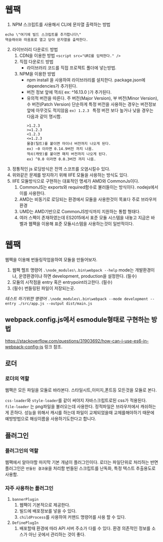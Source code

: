 # 웹팩

1. NPM 스크립트를 사용해서 CLI에 문자열 출력하는 방법

```
echo \"여기에 빌드 스크립트를 추가합니다\"
역슬래쉬와 따옴표로 열고 닫아 문자열을 출력한다.
```

2. 라이브러리 다운로드 방법
   1. CDN을 이용한 방법
      `<script src="URI를 입력한다." />`
   2. 직접 다운로드 방법
      - 라이브러리 코드를 직접 프로젝트 폴더에 넣는방법.
   3. NPM을 이용한 방법
      - npm install 을 사용하여 라이브러리를 설치한다. package.json에 dependencies가 추가된다.
      - 버전 정보 앞에 꺽쇠( ex: ^16.13.0 )가 추가된다.
      - 유의적 버전을 따른다. 주 버전(Major Version), 부 버전(Minor Version), 수 버전(Patch Version)
        단순하게 특정 버전을 사용하는 경우는 버전정보앞에 아무것도 적지않음
        `ex) 1.2.3 `
        특정 버전 보다 높거나 낮을 경우는 다음과 같이 명시함.
        ```
        >1.2.3
        >=1.2.3
        <1.2.3
        <=1.2.3
        물결(틸트)를 붙이면 마이너 버전까지 나오게 된다.
        ex) ~0 이라면 0.14.9버전 까지 나옴.
        꺽쇠(캐럿)를 붙이면 패치 버전까지 나오게 된다.
        ex) ^0.0 이라면 0.0.3버전 까지 나옴.
        ```
3. 정통적인 js 로딩방식은 전역 스코프를 오염시킬수 있다.
4. 위와같은 문제를 방지하기 위해 IIFE 모듈을 사용하는 방식도 있다.
5. IIFE 모듈방식으로 구현하는 대표적인 명세가 AMD와 CommonJs이다.
   1. CommonJS는 exports와 required함수로 불러들이는 방식이다. nodejs에서 이를 사용한다.
   2. AMD는 비동기로 로딩되는 환경에서 모듈을 사용한것이 목표다 주로 브라우저 환경
   3. UMD는 AMD기반으로 CommonJS방식까지 지원하는 통합 형태다.
   4. 여러 스펙이 존재하였는데 ES2015에서 표준 모듈 시스템을 내놓고 지금은 바벨과 웹팩을 이용해 표준 모듈시스템을 사용하는것이 일반적이다.

# 웹팩

웹팩을 이용해 번들링작업을하여 모듈을 만들어보자.

1. 웹팩 헬프 명령어
   `.\node_modules\.bin\webpack --help`
   mode는 개발환경이냐, 운영환경이냐 하면 development, production을 설정한다. (필수)
2. 모듈의 시작점을 entry 혹은 entrypoint라고한다. (필수)
3. (필수) 번들링된 파일이 저장되는곳.

_테스트 하기위한 명령어_
`.\node_modules\.bin\webpack --mode development --entry ./src/app.js --output dist/main.js`

## webpack.config.js에서 esmodule형태로 구현하는 방법

https://stackoverflow.com/questions/31903692/how-can-i-use-es6-in-webpack-config-js
링크 참조.

## 로더

### 로더의 역할

웹팩은 모든 파일을 모듈로 바라본다.
스타일시트,이미지,폰트등 모든것을 모듈로 본다.

`css-loader`와 `style-loader`를 같이 써야지 자바스크립트로된 css가 적용된다.
`file-loader` 는 png파일을 불러오는데 사용한다.
정적파일은 브라우저에서 캐쉬하는게 흔하다. 성능을 위해서 캐시를 하는데
파일이 교체되었을때 교체를해야하기 때문에 예방방법으로 해싱이름을 사용하기도한다고 합니다.

## 플러그인

### 플러그인의 역할

웹팩에서 알아야할 마지막 기본 개념이 플러그인이다.
로더는 파일단위로 처리하는 반면 플러그인은 `번들된 결과물`을 처리함
번들된 스크립트를 난독화, 특정 텍스트 추출용도로 사용함.

### 자주 사용하는 플러그인

1. `bannerPlugin`
   1. 웹팩이 기본적으로 제공한다.
   2. 빌드에 배포정보를 넣을 수 있다.
   3. `childProcess`를 사용하여 커맨드 명령어를 사용 할 수 있다.
2. `DefinePlugIn`
   1. 배포할때 환경에 따라 API 서버 주소가 다를 수 있다. 환경 의존적인 정보를 소스가 아닌 곳에서 관리하는 것이 좋다.
